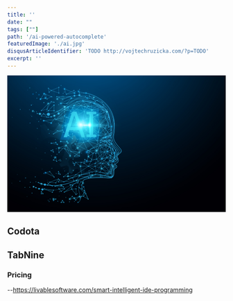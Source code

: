 ```yaml
---
title: ''
date: ""
tags: [""]
path: '/ai-powered-autocomplete'
featuredImage: './ai.jpg'
disqusArticleIdentifier: 'TODO http://vojtechruzicka.com/?p=TODO'
excerpt: ''
---
```


![AI](./ai.jpg)


## Codota


## TabNine

### Pricing

--https://livablesoftware.com/smart-intelligent-ide-programming